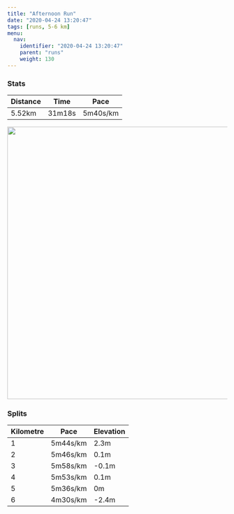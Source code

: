 ```yaml
---
title: "Afternoon Run"
date: "2020-04-24 13:20:47"
tags: [runs, 5-6 km]
menu:
  nav:
    identifier: "2020-04-24 13:20:47"
    parent: "runs"
    weight: 130
---
```


### Stats

| Distance | Time | Pace |
|----------|------|------|
|5.52km|31m18s|5m40s/km|

<img src='https://maps.googleapis.com/maps/api/staticmap?maptype=terrain&path=enc:_mjeI|eyLLOI[D{@C{@R{@J[V_@zAkA^k@\a@N]NS\a@BQAIe@iAOq@AGDIF?LCNLj@xAZj@Rl@P~@HLFABCV_@P]`@g@Hs@@c@Gs@Ks@M[o@w@QM[SKCUBQJKNEN_@zAAPHZ^t@l@vAb@xAHFB@HGhAsB@aAEs@QcAKWk@s@y@g@Q?SLIJO`@UjAAV~B~FDFH?Zi@N_@`@u@DsAEc@M{@M[g@s@MMk@WMCOFUPO\]`BF\Zr@Pr@^n@b@dAPPF@j@gAV_@JU@eAC[KaAQg@q@{@s@_@ICI@OHQPGREh@Mn@A^J^lBtEFLB@DALe@LMN]Xc@DOB_AAWKcAQk@KSi@i@YQ]MO?YTIN]nBBTNd@z@nBf@zAHNH?^u@Rg@T_@DYBYAu@K}@M_@W_@c@c@s@]UCSPKPK^QjA?PBN^bAd@~@t@fBFFFANWVm@Zi@DU@[Cy@QqAOa@[g@QM{@c@G@MHGJm@nBCPBVj@lAlAbDLLHGHO^}@\i@BW?q@Ci@OgAMYu@w@a@WSGK?WRS^Y|A?NDP^z@l@lAJf@LZR\LDHINWTk@Zi@@M@WCiAMq@Sw@q@u@o@[MCI@WPIPIZE\Mj@AVFTz@nBNj@Vn@X^H@FEl@uAVa@@]?u@QwAQe@KMe@g@e@_@SEQDSREJc@vB?NJd@Pd@p@pA|@|B\jAJR@LHDn@`BL^d@hAPS`@Ux@YVOr@[F?DBZd@P~@PvAPt@Jv@Tr@RlAHlE@RCNMJI@cAQ{@ES?_@JS?uAS_@OuAOSB]E_AQS?k@U]]uAkBIY]q@OaACm@Ga@Us@[e@&key=AIzaSyBPVQ_iynBzLujdhfLzy8Z-5zczbktE55k&size=800x800&scale=2&markers=color:yellow|label:S|53.4704,-2.26415&markers=color:green|label:F|53.47013,-2.2638900000000004' width='625' />

### Splits

| Kilometre | Pace | Elevation |
|------|------|-----------|
|1|5m44s/km|2.3m|
|2|5m46s/km|0.1m|
|3|5m58s/km|-0.1m|
|4|5m53s/km|0.1m|
|5|5m36s/km|0m|
|6|4m30s/km|-2.4m|
